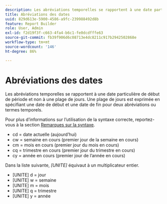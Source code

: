 ```yaml
---
description: Les abréviations temporelles se rapportent à une date particulière de début de période et non à une plage de jours. Une plage de jours est exprimée en précisant une date de début et une date de fin pour deux abréviations temporelles (ou termes).
title: Abréviations des dates
uuid: 829d613e-5900-4586-a9fc-239988492d8b
feature: Report Builder
role: User, Admin
exl-id: f2d19f3f-c663-4fa4-b6c1-fe0dcdfffe63
source-git-commit: fb39f906d6c08713e4dc8211c917b2942502868e
workflow-type: tm+mt
source-wordcount: '146'
ht-degree: 86%

---
```


# Abréviations des dates

Les abréviations temporelles se rapportent à une date particulière de début de période et non à une plage de jours. Une plage de jours est exprimée en spécifiant une date de début et une date de fin pour deux abréviations ou termes temporels.

Pour plus d’informations sur l’utilisation de la syntaxe correcte, reportez-vous à la section [Remarques sur la syntaxe](/help/analyze/report-builder/data-requests/configuring-report-dates/c-customized-date-expressions/examples-of-date-ranges-using-customized-expressions.md#section_555D6563B2D94FA3BDD801DC0B8C289D).

* cd = date actuelle (aujourd’hui)
* cw = semaine en cours (premier jour de la semaine en cours)
* cm = mois en cours (premier jour du mois en cours)
* cq = trimestre en cours (premier jour du trimestre en cours)
* cy = année en cours (premier jour de l’année en cours)

Dans la liste suivante, *[UNITE]* équivaut à un multiplicateur entier.

* [UNITE] d = jour
* [UNITE] w = semaine
* [UNITE] m = mois
* [UNITE] q = trimestre
* [UNITE] y = année
